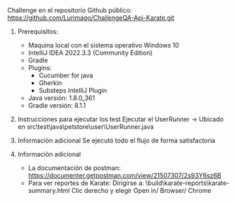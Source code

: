 Challenge en el repositorio Github público:
https://github.com/Lurimago/ChallengeQA-Api-Karate.git

1. Prerequisitos:

    - Maquina local con el sistema operativo Windows 10
    - IntelliJ IDEA 2022.3.3 (Community Edition)
    - Gradle
    - Plugins:
        - Cucumber for java
        - Gherkin
        - Substeps IntelliJ Plugin
    - Java versión:		1.8.0_361
    - Gradle versión:	8.1.1

2. Instrucciones para ejecutar los test
   Ejecutar el UserRunner		->	Ubicado en src\test\java\petstore\user\UserRunner.java

3. Información adicional
   Se ejecutó todo el flujo de forma satisfactoria

4. Información adicional
    - La documentación de postman:
      https://documenter.getpostman.com/view/21507307/2s93Y6sz6B
    - Para ver reportes de Karate:
      Dirigirse a:   \build\karate-reports\karate-summary.html
      Clic derecho y elegir Open in/ Browser/ Chrome